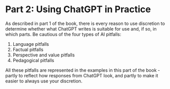 # Part 2: Using ChatGPT in Practice
As described in part 1 of the book, there is every reason to use discretion to determine whether what ChatGPT writes is suitable for use and, if so, in which parts. Be cautious of the four types of AI pitfalls:

1. Language pitfalls
2. Factual pitfalls
3. Perspective and value pitfalls
4. Pedagogical pitfalls

All these pitfalls are represented in the examples in this part of the book - partly to reflect how responses from ChatGPT look, and partly to make it easier to always use your discretion.
